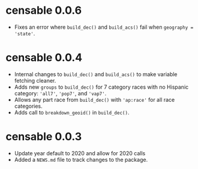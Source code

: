 # censable 0.0.6

* Fixes an error where `build_dec()` and `build_acs()` fail when `geography = 'state'`.

# censable 0.0.4

* Internal changes to `build_dec()` and `build_acs()` to make variable fetching cleaner.
* Adds new `groups` to `build_dec()` for 7 category races with no Hispanic category: `'all7'`, `'pop7'`, and `'vap7'`.
* Allows any part race from `build_dec()` with `'ap:race'` for all race categories.
* Adds call to `breakdown_geoid()` in `build_dec()`.

# censable 0.0.3

* Update year default to 2020 and allow for 2020 calls
* Added a `NEWS.md` file to track changes to the package.
